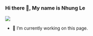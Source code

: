 ### Hi there 👋, My name is Nhung Le
![](https://scontent.fdad1-2.fna.fbcdn.net/v/t1.6435-9/p960x960/139145726_1424389871232031_7393500255574871219_n.jpg?_nc_cat=105&ccb=1-5&_nc_sid=e3f864&_nc_ohc=WUs_s8YC8gwAX-WS4KH&tn=gOSgXAlNK91VjDRA&_nc_ht=scontent.fdad1-2.fna&oh=0c59c32635ab0a76e053a804e9cf3824&oe=6164AD83)


- 🔭 I’m currently working on this page. 












